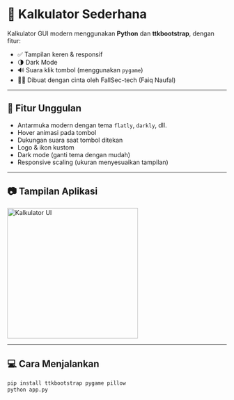 # 🧮 Kalkulator Sederhana

Kalkulator GUI modern menggunakan **Python** dan **ttkbootstrap**, dengan fitur:
- ✅ Tampilan keren & responsif
- 🌗 Dark Mode
- 🔊 Suara klik tombol (menggunakan `pygame`)
- 👨‍💻 Dibuat dengan cinta oleh FallSec-tech (Faiq Naufal)

---

## 🚀 Fitur Unggulan
- Antarmuka modern dengan tema `flatly`, `darkly`, dll.
- Hover animasi pada tombol
- Dukungan suara saat tombol ditekan
- Logo & ikon kustom
- Dark mode (ganti tema dengan mudah)
- Responsive scaling (ukuran menyesuaikan tampilan)

---

## 📷 Tampilan Aplikasi

<img src="Asset/screenshot.png" alt="Kalkulator UI" width="300"/>

---

## 💻 Cara Menjalankan

```bash
pip install ttkbootstrap pygame pillow
python app.py
